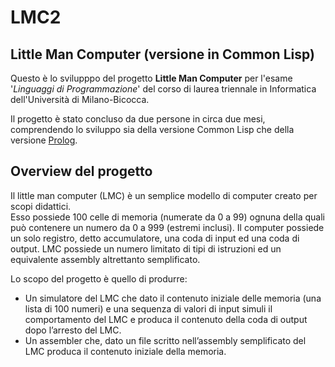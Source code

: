 # LMC2
## Little Man Computer (versione in Common Lisp)

Questo è lo svilupppo del progetto **Little Man Computer** per l'esame '*Linguaggi di Programmazione*' del corso di laurea triennale in Informatica dell'Università di Milano-Bicocca.

Il progetto è stato concluso da due persone in circa due mesi, comprendendo lo sviluppo sia della versione Common Lisp che della versione [Prolog](https://github.com/0Barzuln0/LMC "https://github.com/0Barzuln0/LMC").

## Overview del progetto
Il little man computer (LMC) è un semplice modello di computer creato per scopi didattici.  
Esso possiede 100 celle di memoria (numerate da 0 a 99) ognuna della quali può contenere un
numero da 0 a 999 (estremi inclusi). Il computer possiede un solo registro, detto accumulatore,
una coda di input ed una coda di output. LMC possiede un numero limitato di tipi di istruzioni
ed un equivalente assembly altrettanto semplificato.
  
Lo scopo del progetto è quello di produrre:
-  Un simulatore del LMC che dato il contenuto iniziale delle memoria (una lista di 100 numeri)
e una sequenza di valori di input simuli il comportamento del LMC e produca il contenuto
della coda di output dopo l’arresto del LMC.
-  Un assembler che, dato un file scritto nell’assembly semplificato del LMC produca il
contenuto iniziale della memoria.
